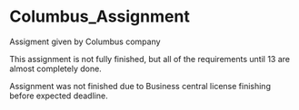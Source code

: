 # Columbus_Assignment
Assigment given by Columbus company

This assignment is not fully finished, but all of the requirements until 13 are almost completely done.

Assignment was not finished due to Business central license finishing before expected deadline.

